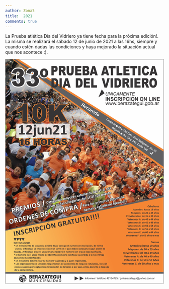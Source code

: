 ```yaml
---
author: Zona5
title:  2021
comments: true
---
```


La Prueba atlética Día del Vidriero ya tiene fecha para la próxima edición!. La misma se realizará el sábado 12 de junio de 2021 a las 16hs, siempre y cuando estén dadas las condiciones y haya mejorado la situación actual que nos acontece :).

![Volante](/assets/img/ed/2021/volante.jpg)